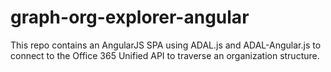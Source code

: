 # graph-org-explorer-angular
This repo contains an AngularJS SPA using ADAL.js and ADAL-Angular.js to connect to the Office 365 Unified API to traverse an organization structure.
